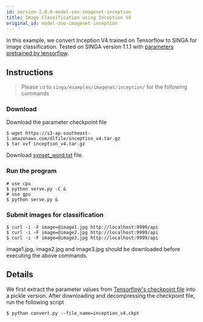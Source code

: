 ```yaml
---
id: version-2.0.0-model-zoo-imagenet-inception
title: Image Classification using Inception V4
original_id: model-zoo-imagenet-inception
---
```


<!--- Licensed to the Apache Software Foundation (ASF) under one or more contributor license agreements.  See the NOTICE file distributed with this work for additional information regarding copyright ownership.  The ASF licenses this file to you under the Apache License, Version 2.0 (the "License"); you may not use this file except in compliance with the License.  You may obtain a copy of the License at http://www.apache.org/licenses/LICENSE-2.0 Unless required by applicable law or agreed to in writing, software distributed under the License is distributed on an "AS IS" BASIS, WITHOUT WARRANTIES OR CONDITIONS OF ANY KIND, either express or implied.  See the License for the specific language governing permissions and limitations under the License.  -->

In this example, we convert Inception V4 trained on Tensorflow to SINGA for image classification. Tested on SINGA version 1.1.1 with [parameters pretrained by tensorflow](https://s3-ap-southeast-1.amazonaws.com/dlfile/inception_v4.tar.gz).

## Instructions
> Please `cd` to `singa/examples/imagenet/inception/` for the following commands

### Download
Download the parameter checkpoint file
```shell
$ wget https://s3-ap-southeast-1.amazonaws.com/dlfile/inception_v4.tar.gz
$ tar xvf inception_v4.tar.gz
```

Download [synset_word.txt](https://github.com/BVLC/caffe/blob/master/data/ilsvrc12/get_ilsvrc_aux.sh) file.

### Run the program
```shell
# use cpu
$ python serve.py -C &
# use gpu
$ python serve.py &
```

### Submit images for classification
```shell
$ curl -i -F image=@image1.jpg http://localhost:9999/api
$ curl -i -F image=@image2.jpg http://localhost:9999/api
$ curl -i -F image=@image3.jpg http://localhost:9999/api
```

image1.jpg, image2.jpg and image3.jpg should be downloaded before executing the above commands.

## Details

We first extract the parameter values from [Tensorflow's checkpoint file](http://download.tensorflow.org/models/inception_v4_2016_09_09.tar.gz) into a pickle version.
After downloading and decompressing the checkpoint file, run the following script
```shell
$ python convert.py --file_name=inception_v4.ckpt
```
